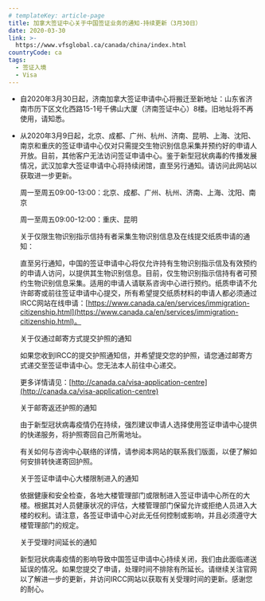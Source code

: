 ```yaml
---
# templateKey: article-page
title: 加拿大签证中心关于中国签证业务的通知-持续更新（3月30日）
date: 2020-03-30
link: >-
  https://www.vfsglobal.ca/canada/china/index.html
countryCode: ca
tags:
  - 签证入境
  - Visa
---
```

<section>

<div class="note">

*   <span class="semibold">自2020年3月30日起，济南加拿大签证申请中心将搬迁至新地址：山东省济南市历下区文化西路15-1号千佛山大厦（济南签证中心）8楼。旧地址将不再使用，请知悉。</span>
*   从2020年3月9日起，北京、成都、广州、杭州、济南、昆明、上海、沈阳、南京和重庆的签证申请中心仅对只需提交生物识别信息采集并预约好的申请人开放。目前，其他客户无法访问签证申请中心。鉴于新型冠状病毒的传播发展情况，武汉加拿大签证申请中心将持续闭馆，直至另行通知。请访问此网站以获取进一步更新。

    周一至周五09:00-<span class="semibold">13:00：</span>北京、成都、广州、杭州、济南、上海、沈阳、南京

    周一至周五09:00-12:00：重庆、昆明

    <span class="semibold">关于仅限生物识别指示信持有者采集生物识别信息及在线提交纸质申请的通知：</span>

    直至另行通知，中国的签证申请中心将仅允许持有生物识别指示信及有效预约的申请人访问，以提供其生物识别信息。目前，仅生物识别指示信持有者可预约生物识别信息采集。适用的申请人请联系咨询中心进行预约。纸质申请不允许邮寄或前往签证申请中心提交，所有希望提交纸质材料的申请人都必须通过IRCC网站在线申请：[https://www.canada.ca/en/services/immigration-citizenship.html](https://www.canada.ca/en/services/immigration-citizenship.html)。

    <span class="semibold">关于仅通过邮寄方式提交护照的通知</span>

    如果您收到IRCC的提交护照通知信，并希望提交您的护照，请您通过邮寄方式递交至签证申请中心。您无法本人前往中心递交。

    更多详情请见：[http://canada.ca/visa-application-centre](http://canada.ca/visa-application-centre)

    <span class="semibold">关于邮寄返还护照的通知</span>

    由于新型冠状病毒疫情仍在持续，强烈建议申请人选择使用签证申请中心提供的快递服务，将护照寄回自己所需地址。

    有关如何与咨询中心联络的详情，请参阅本网站的联系我们版面，以便了解如何安排转快递寄回护照。

    <span class="semibold">关于签证申请中心大楼限制进入的通知</span>

    依据健康和安全检查，各地大楼管理部门或限制进入签证申请中心所在的大楼。根据其对人员健康状况的评估，大楼管理部门保留允许或拒绝人员进入大楼的权利。请注意，各签证申请中心对此无任何控制或影响，并且必须遵守大楼管理部门的规定。

    <span class="semibold">关于受理时间延长的通知</span>

    新型冠状病毒疫情的影响导致中国签证申请中心持续关闭，我们由此面临递送延误的情况。如果您提交了申请，处理时间不排除有所延长。请继续关注官网以了解进一步的更新，并访问IRCC网站以获取有关受理时间的更新。感谢您的耐心。

</div>


</div>

</section>
